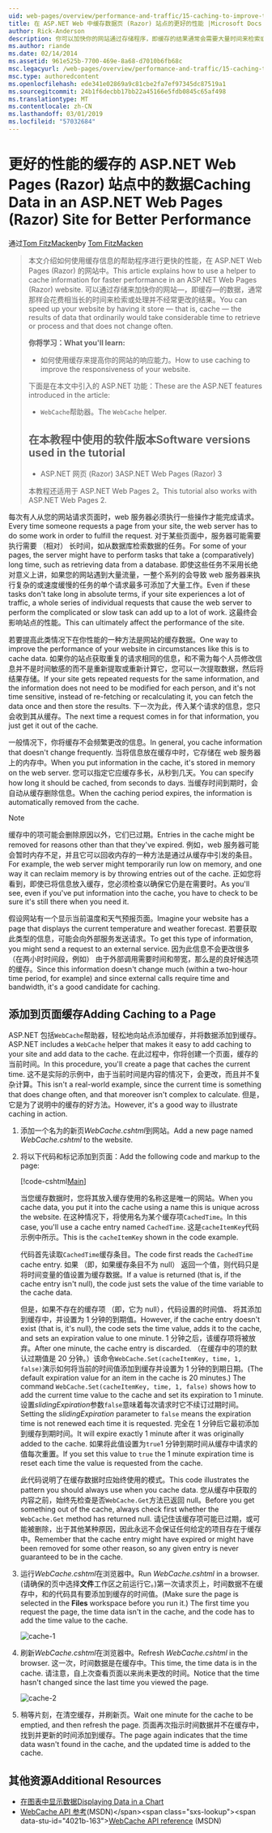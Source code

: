 ```yaml
---
uid: web-pages/overview/performance-and-traffic/15-caching-to-improve-the-performance-of-your-website
title: 在 ASP.NET Web 中缓存数据页 (Razor) 站点的更好的性能 |Microsoft Docs
author: Rick-Anderson
description: 你可以加快你的网站通过存储程序，即缓存的结果通常会需要大量时间来检索或处理的数据...
ms.author: riande
ms.date: 02/14/2014
ms.assetid: 961e525b-7700-469e-8a68-d7010b6fb68c
msc.legacyurl: /web-pages/overview/performance-and-traffic/15-caching-to-improve-the-performance-of-your-website
msc.type: authoredcontent
ms.openlocfilehash: ede341e02869a9c81cbe2fa7ef97345dc87519a1
ms.sourcegitcommit: 24b1f6decbb17bb22a45166e5fdb0845c65af498
ms.translationtype: MT
ms.contentlocale: zh-CN
ms.lasthandoff: 03/01/2019
ms.locfileid: "57032684"
---
```

<a name="caching-data-in-an-aspnet-web-pages-razor-site-for-better-performance"></a><span data-ttu-id="4021b-103">更好的性能的缓存的 ASP.NET Web Pages (Razor) 站点中的数据</span><span class="sxs-lookup"><span data-stu-id="4021b-103">Caching Data in an ASP.NET Web Pages (Razor) Site for Better Performance</span></span>
====================
<span data-ttu-id="4021b-104">通过[Tom FitzMacken](https://github.com/tfitzmac)</span><span class="sxs-lookup"><span data-stu-id="4021b-104">by [Tom FitzMacken](https://github.com/tfitzmac)</span></span>

> <span data-ttu-id="4021b-105">本文介绍如何使用缓存信息的帮助程序进行更快的性能，在 ASP.NET Web Pages (Razor) 的网站中。</span><span class="sxs-lookup"><span data-stu-id="4021b-105">This article explains how to use a helper to cache information for faster performance in an ASP.NET Web Pages (Razor) website.</span></span> <span data-ttu-id="4021b-106">可以通过存储来加快你的网站&#8212;，即缓存&#8212;的数据，通常那样会花费相当长的时间来检索或处理并不经常更改的结果。</span><span class="sxs-lookup"><span data-stu-id="4021b-106">You can speed up your website by having it store &#8212; that is, cache &#8212; the results of data that ordinarily would take considerable time to retrieve or process and that does not change often.</span></span>
> 
> <span data-ttu-id="4021b-107">**你将学习：**</span><span class="sxs-lookup"><span data-stu-id="4021b-107">**What you'll learn:**</span></span> 
> 
> - <span data-ttu-id="4021b-108">如何使用缓存来提高你的网站的响应能力。</span><span class="sxs-lookup"><span data-stu-id="4021b-108">How to use caching to improve the responsiveness of your website.</span></span>
> 
> <span data-ttu-id="4021b-109">下面是在本文中引入的 ASP.NET 功能：</span><span class="sxs-lookup"><span data-stu-id="4021b-109">These are the ASP.NET features introduced in the article:</span></span>
> 
> - <span data-ttu-id="4021b-110">`WebCache`帮助器。</span><span class="sxs-lookup"><span data-stu-id="4021b-110">The `WebCache` helper.</span></span>
>   
> 
> ## <a name="software-versions-used-in-the-tutorial"></a><span data-ttu-id="4021b-111">在本教程中使用的软件版本</span><span class="sxs-lookup"><span data-stu-id="4021b-111">Software versions used in the tutorial</span></span>
> 
> 
> - <span data-ttu-id="4021b-112">ASP.NET 网页 (Razor) 3</span><span class="sxs-lookup"><span data-stu-id="4021b-112">ASP.NET Web Pages (Razor) 3</span></span>
>   
> 
> <span data-ttu-id="4021b-113">本教程还适用于 ASP.NET Web Pages 2。</span><span class="sxs-lookup"><span data-stu-id="4021b-113">This tutorial also works with ASP.NET Web Pages 2.</span></span>


<span data-ttu-id="4021b-114">每次有人从您的网站请求页面时，web 服务器必须执行一些操作才能完成请求。</span><span class="sxs-lookup"><span data-stu-id="4021b-114">Every time someone requests a page from your site, the web server has to do some work in order to fulfill the request.</span></span> <span data-ttu-id="4021b-115">对于某些页面中，服务器可能需要执行需要 （相对） 长时间，如从数据库检索数据的任务。</span><span class="sxs-lookup"><span data-stu-id="4021b-115">For some of your pages, the server might have to perform tasks that take a (comparatively) long time, such as retrieving data from a database.</span></span> <span data-ttu-id="4021b-116">即使这些任务不采用长绝对意义上讲，如果您的网站遇到大量流量，一整个系列的会导致 web 服务器来执行复杂的或速度缓慢的任务的单个请求最多可添加了大量工作。</span><span class="sxs-lookup"><span data-stu-id="4021b-116">Even if these tasks don't take long in absolute terms, if your site experiences a lot of traffic, a whole series of individual requests that cause the web server to perform the complicated or slow task can add up to a lot of work.</span></span> <span data-ttu-id="4021b-117">这最终会影响站点的性能。</span><span class="sxs-lookup"><span data-stu-id="4021b-117">This can ultimately affect the performance of the site.</span></span>

<span data-ttu-id="4021b-118">若要提高此类情况下在你性能的一种方法是网站的缓存数据。</span><span class="sxs-lookup"><span data-stu-id="4021b-118">One way to improve the performance of your website in circumstances like this is to cache data.</span></span> <span data-ttu-id="4021b-119">如果你的站点获取重复的请求相同的信息，和不需为每个人员修改信息并不是时间敏感的而不是重新提取或重新计算它，您可以一次提取数据，然后将结果存储。</span><span class="sxs-lookup"><span data-stu-id="4021b-119">If your site gets repeated requests for the same information, and the information does not need to be modified for each person, and it's not time sensitive, instead of re-fetching or recalculating it, you can fetch the data once and then store the results.</span></span> <span data-ttu-id="4021b-120">下一次为此，传入某个请求的信息，您只会收到其从缓存。</span><span class="sxs-lookup"><span data-stu-id="4021b-120">The next time a request comes in for that information, you just get it out of the cache.</span></span>

<span data-ttu-id="4021b-121">一般情况下，你将缓存不会频繁更改的信息。</span><span class="sxs-lookup"><span data-stu-id="4021b-121">In general, you cache information that doesn't change frequently.</span></span> <span data-ttu-id="4021b-122">当将信息放在缓存中时，它存储在 web 服务器上的内存中。</span><span class="sxs-lookup"><span data-stu-id="4021b-122">When you put information in the cache, it's stored in memory on the web server.</span></span> <span data-ttu-id="4021b-123">您可以指定它应缓存多长，从秒到几天。</span><span class="sxs-lookup"><span data-stu-id="4021b-123">You can specify how long it should be cached, from seconds to days.</span></span> <span data-ttu-id="4021b-124">当缓存时间到期时，会自动从缓存删除信息。</span><span class="sxs-lookup"><span data-stu-id="4021b-124">When the caching period expires, the information is automatically removed from the cache.</span></span>

> [!NOTE]
> <span data-ttu-id="4021b-125">缓存中的项可能会删除原因以外，它们已过期。</span><span class="sxs-lookup"><span data-stu-id="4021b-125">Entries in the cache might be removed for reasons other than that they've expired.</span></span> <span data-ttu-id="4021b-126">例如，web 服务器可能会暂时内存不足，并且它可以回收内存的一种方法是通过从缓存中引发的条目。</span><span class="sxs-lookup"><span data-stu-id="4021b-126">For example, the web server might temporarily run low on memory, and one way it can reclaim memory is by throwing entries out of the cache.</span></span> <span data-ttu-id="4021b-127">正如您将看到，即使已将信息放入缓存，您必须检查以确保它仍是在需要时。</span><span class="sxs-lookup"><span data-stu-id="4021b-127">As you'll see, even if you've put information into the cache, you have to check to be sure it's still there when you need it.</span></span>


<span data-ttu-id="4021b-128">假设网站有一个显示当前温度和天气预报页面。</span><span class="sxs-lookup"><span data-stu-id="4021b-128">Imagine your website has a page that displays the current temperature and weather forecast.</span></span> <span data-ttu-id="4021b-129">若要获取此类型的信息，可能会向外部服务发送请求。</span><span class="sxs-lookup"><span data-stu-id="4021b-129">To get this type of information, you might send a request to an external service.</span></span> <span data-ttu-id="4021b-130">因为此信息不会更改很多 （在两小时时间段，例如） 由于外部调用需要时间和带宽，那么是的良好候选项的缓存。</span><span class="sxs-lookup"><span data-stu-id="4021b-130">Since this information doesn't change much (within a two-hour time period, for example) and since external calls require time and bandwidth, it's a good candidate for caching.</span></span>

## <a name="adding-caching-to-a-page"></a><span data-ttu-id="4021b-131">添加到页面缓存</span><span class="sxs-lookup"><span data-stu-id="4021b-131">Adding Caching to a Page</span></span>

<span data-ttu-id="4021b-132">ASP.NET 包括`WebCache`帮助器，轻松地向站点添加缓存，并将数据添加到缓存。</span><span class="sxs-lookup"><span data-stu-id="4021b-132">ASP.NET includes a `WebCache` helper that makes it easy to add caching to your site and add data to the cache.</span></span> <span data-ttu-id="4021b-133">在此过程中，你将创建一个页面，缓存的当前时间。</span><span class="sxs-lookup"><span data-stu-id="4021b-133">In this procedure, you'll create a page that caches the current time.</span></span> <span data-ttu-id="4021b-134">这不是实际的示例中，由于当前时间是内容的情况下，会更改，而且并不复杂计算。</span><span class="sxs-lookup"><span data-stu-id="4021b-134">This isn't a real-world example, since the current time is something that does change often, and that moreover isn't complex to calculate.</span></span> <span data-ttu-id="4021b-135">但是，它是为了说明中的缓存的好方法。</span><span class="sxs-lookup"><span data-stu-id="4021b-135">However, it's a good way to illustrate caching in action.</span></span>

1. <span data-ttu-id="4021b-136">添加一个名为的新页*WebCache.cshtml*到网站。</span><span class="sxs-lookup"><span data-stu-id="4021b-136">Add a new page named *WebCache.cshtml* to the website.</span></span>
2. <span data-ttu-id="4021b-137">将以下代码和标记添加到页面：</span><span class="sxs-lookup"><span data-stu-id="4021b-137">Add the following code and markup to the page:</span></span>

    [!code-cshtml[Main](15-caching-to-improve-the-performance-of-your-website/samples/sample1.cshtml)]

    <span data-ttu-id="4021b-138">当您缓存数据时，您将其放入缓存使用的名称这是唯一的网站。</span><span class="sxs-lookup"><span data-stu-id="4021b-138">When you cache data, you put it into the cache using a name this is unique across the website.</span></span> <span data-ttu-id="4021b-139">在这种情况下，将使用名为某个缓存项`CachedTime`。</span><span class="sxs-lookup"><span data-stu-id="4021b-139">In this case, you'll use a cache entry named `CachedTime`.</span></span> <span data-ttu-id="4021b-140">这是`cacheItemKey`代码示例中所示。</span><span class="sxs-lookup"><span data-stu-id="4021b-140">This is the `cacheItemKey` shown in the code example.</span></span>

    <span data-ttu-id="4021b-141">代码首先读取`CachedTime`缓存条目。</span><span class="sxs-lookup"><span data-stu-id="4021b-141">The code first reads the `CachedTime` cache entry.</span></span> <span data-ttu-id="4021b-142">如果 （即，如果缓存条目不为 null） 返回一个值，则代码只是将时间变量的值设置为缓存数据。</span><span class="sxs-lookup"><span data-stu-id="4021b-142">If a value is returned (that is, if the cache entry isn't null), the code just sets the value of the time variable to the cache data.</span></span>

    <span data-ttu-id="4021b-143">但是，如果不存在的缓存项 （即，它为 null），代码设置的时间值、 将其添加到缓存中，并设置为 1 分钟的到期值。</span><span class="sxs-lookup"><span data-stu-id="4021b-143">However, if the cache entry doesn't exist (that is, it's null), the code sets the time value, adds it to the cache, and sets an expiration value to one minute.</span></span> <span data-ttu-id="4021b-144">1 分钟之后，该缓存项将被放弃。</span><span class="sxs-lookup"><span data-stu-id="4021b-144">After one minute, the cache entry is discarded.</span></span> <span data-ttu-id="4021b-145">（在缓存中的项的默认过期值是 20 分钟。）该命令`WebCache.Set(cacheItemKey, time, 1, false)`演示如何将当前的时间值添加到缓存并设置为 1 分钟的到期日期。</span><span class="sxs-lookup"><span data-stu-id="4021b-145">(The default expiration value for an item in the cache is 20 minutes.) The command `WebCache.Set(cacheItemKey, time, 1, false)` shows how to add the current time value to the cache and set its expiration to 1 minute.</span></span> <span data-ttu-id="4021b-146">设置*slidingExpiration*参数`false`意味着每次请求时它不续订过期时间。</span><span class="sxs-lookup"><span data-stu-id="4021b-146">Setting the *slidingExpiration* parameter to `false` means the expiration time is not renewed each time it is requested.</span></span> <span data-ttu-id="4021b-147">完全在 1 分钟后它最初添加到缓存到期时间。</span><span class="sxs-lookup"><span data-stu-id="4021b-147">It will expire exactly 1 minute after it was originally added to the cache.</span></span> <span data-ttu-id="4021b-148">如果将此值设置为`true`1 分钟到期时间从缓存中请求的值每次重置。</span><span class="sxs-lookup"><span data-stu-id="4021b-148">If you set this value to `true` the 1 minute expiration time is reset each time the value is requested from the cache.</span></span>

    <span data-ttu-id="4021b-149">此代码说明了在缓存数据时应始终使用的模式。</span><span class="sxs-lookup"><span data-stu-id="4021b-149">This code illustrates the pattern you should always use when you cache data.</span></span> <span data-ttu-id="4021b-150">您从缓存中获取的内容之前，始终先检查是否`WebCache.Get`方法已返回 null。</span><span class="sxs-lookup"><span data-stu-id="4021b-150">Before you get something out of the cache, always check first whether the `WebCache.Get` method has returned null.</span></span> <span data-ttu-id="4021b-151">请记住该缓存项可能已过期，或可能被删除，出于其他某种原因，因此永远不会保证任何给定的项目存在于缓存中。</span><span class="sxs-lookup"><span data-stu-id="4021b-151">Remember that the cache entry might have expired or might have been removed for some other reason, so any given entry is never guaranteed to be in the cache.</span></span>
3. <span data-ttu-id="4021b-152">运行*WebCache.cshtml*在浏览器中。</span><span class="sxs-lookup"><span data-stu-id="4021b-152">Run *WebCache.cshtml* in a browser.</span></span> <span data-ttu-id="4021b-153">(请确保的页中选择**文件**工作区之前运行它。)第一次请求页上，时间数据不在缓存中，和的代码具有要添加到缓存的时间值。</span><span class="sxs-lookup"><span data-stu-id="4021b-153">(Make sure the page is selected in the **Files** workspace before you run it.) The first time you request the page, the time data isn't in the cache, and the code has to add the time value to the cache.</span></span>

    ![cache-1](15-caching-to-improve-the-performance-of-your-website/_static/image1.jpg)
4. <span data-ttu-id="4021b-155">刷新*WebCache.cshtml*在浏览器中。</span><span class="sxs-lookup"><span data-stu-id="4021b-155">Refresh *WebCache.cshtml* in the browser.</span></span> <span data-ttu-id="4021b-156">这一次，时间数据是在缓存中。</span><span class="sxs-lookup"><span data-stu-id="4021b-156">This time, the time data is in the cache.</span></span> <span data-ttu-id="4021b-157">请注意，自上次查看页面以来尚未更改的时间。</span><span class="sxs-lookup"><span data-stu-id="4021b-157">Notice that the time hasn't changed since the last time you viewed the page.</span></span>

    ![cache-2](15-caching-to-improve-the-performance-of-your-website/_static/image2.jpg)
5. <span data-ttu-id="4021b-159">稍等片刻，在清空缓存，并刷新页。</span><span class="sxs-lookup"><span data-stu-id="4021b-159">Wait one minute for the cache to be emptied, and then refresh the page.</span></span> <span data-ttu-id="4021b-160">页面再次指示时间数据并不在缓存中，找到并更新的时间添加到缓存。</span><span class="sxs-lookup"><span data-stu-id="4021b-160">The page again indicates that the time data wasn't found in the cache, and the updated time is added to the cache.</span></span>

<a id="Additional_Resources"></a>
## <a name="additional-resources"></a><span data-ttu-id="4021b-161">其他资源</span><span class="sxs-lookup"><span data-stu-id="4021b-161">Additional Resources</span></span>


- [<span data-ttu-id="4021b-162">在图表中显示数据</span><span class="sxs-lookup"><span data-stu-id="4021b-162">Displaying Data in a Chart</span></span>](https://go.microsoft.com/fwlink/?LinkId=202895)
- <span data-ttu-id="4021b-163">[WebCache API 参考](https://msdn.microsoft.com/library/system.web.helpers.webcache(v=vs.99).aspx)(MSDN)</span><span class="sxs-lookup"><span data-stu-id="4021b-163">[WebCache API reference](https://msdn.microsoft.com/library/system.web.helpers.webcache(v=vs.99).aspx) (MSDN)</span></span>
